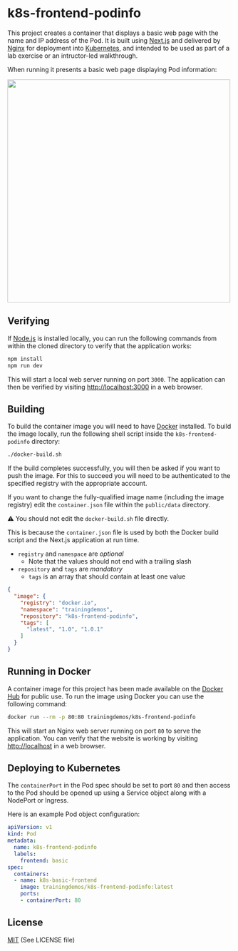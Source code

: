 # k8s-frontend-podinfo

This project creates a container that displays a basic web page with the name and IP address of the Pod. It is built using [Next.js](https://nextjs.org) and delivered by [Nginx](https://nginx.org) for deployment into [Kubernetes](https://kubernetes.io), and intended to be used as part of a lab exercise or an intructor-led walkthrough.

When running it presents a basic web page displaying Pod information:

<img src="https://static.noomedia.com/images/README/k8s-frontend-podinfo/screenshot.png" width="500">

## Verifying

If [Node.js](https://nodejs.org) is installed locally, you can run the following commands from within the cloned directory to verify that the application works:

```bash
npm install
npm run dev
```

This will start a local web server running on port `3000`. The application can then be verified by visiting [http://localhost:3000](http://localhost:3000) in a web browser.

## Building

To build the container image you will need to have [Docker](https://www.docker.com) installed. To build the image locally, run the following shell script inside the `k8s-frontend-podinfo` directory:

```bash
./docker-build.sh
```

If the build completes successfully, you will then be asked if you want to push the image. For this to succeed you will need to be authenticated to the specified registry with the appropriate account.

If you want to change the fully-qualified image name (including the image registry) edit the `container.json` file within the `public/data` directory.

⚠️ You should not edit the `docker-build.sh` file directly.


This is because the `container.json` file is used by both the Docker build script and the Next.js application at run time.


* `registry` and `namespace` are _optional_
  * Note that the values should not end with a trailing slash
* `repository` and `tags` are _mandatory_
  * `tags` is an array that should contain at least one value

```json
{
  "image": {
    "registry": "docker.io",
    "namespace": "trainingdemos",
    "repository": "k8s-frontend-podinfo",
    "tags": [
      "latest", "1.0", "1.0.1"
    ]
  }
}
```
## Running in Docker

A container image for this project has been made available on the [Docker Hub](https://hub.docker.com/r/trainingdemos/k8s-frontend-podinfo) for public use. To run the image using Docker you can use the following command:

```bash
docker run --rm -p 80:80 trainingdemos/k8s-frontend-podinfo
```

This will start an Nginx web server running on port `80` to serve the application. You can verify that the website is working by visiting [http://localhost](http://localhost) in a web browser.

## Deploying to Kubernetes

The `containerPort` in the Pod spec should be set to port `80` and then access to the Pod should be opened up using a Service object along with a NodePort or Ingress.

Here is an example Pod object configuration:

```yaml
apiVersion: v1
kind: Pod
metadata:
  name: k8s-frontend-podinfo
  labels:
    frontend: basic
spec:
  containers:
  - name: k8s-basic-frontend
    image: trainingdemos/k8s-frontend-podinfo:latest
    ports:
    - containerPort: 80
```

## License

[MIT](https://choosealicense.com/licenses/mit/) (See LICENSE file)
